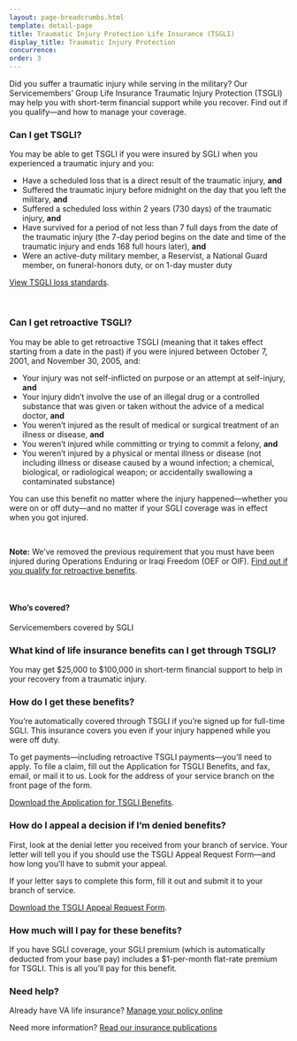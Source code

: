 ```yaml
---
layout: page-breadcrumbs.html
template: detail-page
title: Traumatic Injury Protection Life Insurance (TSGLI)
display_title: Traumatic Injury Protection
concurrence: 
order: 3
---
```


<div class="va-introtext">

Did you suffer a traumatic injury while serving in the military? Our Servicemembers’ Group Life Insurance Traumatic Injury Protection (TSGLI) may help you with short-term financial support while you recover. Find out if you qualify—and how to manage your coverage.

</div>

<div class="feature">

### Can I get TSGLI? 

You may be able to get TSGLI if you were insured by SGLI when you experienced a traumatic injury and you:

- Have a scheduled loss that is a direct result of the traumatic injury, **and**
- Suffered the traumatic injury before midnight on the day that you left the military, **and**
- Suffered a scheduled loss within 2 years (730 days) of the traumatic injury, **and**
- Have survived for a period of not less than 7 full days from the date of the traumatic injury (the 7-day period begins on the date and time of the traumatic injury and ends 168 full hours later), **and**
- Were an active-duty military member, a Reservist, a National Guard member, on funeral-honors duty, or on 1-day muster duty

[View TSGLI loss standards](http://www.benefits.va.gov/insurance/tsgli_schedule_Schedule.asp).

<br>

### Can I get retroactive TSGLI?

You may be able to get retroactive TSGLI (meaning that it takes effect starting from a date in the past) if you were injured between October 7, 2001, and November 30, 2005, and:

- Your injury was not self-inflicted on purpose or an attempt at self-injury, **and**
- Your injury didn’t involve the use of an illegal drug or a controlled substance that was given or taken without the advice of a medical doctor, **and**
- You weren’t injured as the result of medical or surgical treatment of an illness or disease, **and**
- You weren’t injured while committing or trying to commit a felony, **and**
- You weren’t injured by a physical or mental illness or disease (not including illness or disease caused by a wound infection; a chemical, biological, or radiological weapon; or accidentally swallowing a contaminated substance)

You can use this benefit no matter where the injury happened—whether you were on or off duty—and no matter if your SGLI coverage was in effect when you got injured. 

<br>

**Note:** We’ve removed the previous requirement that you must have been injured during Operations Enduring or Iraqi Freedom (OEF or OIF). [Find out if you qualify for retroactive benefits](http://www.benefits.va.gov/insurance/tsgli-claim-questionnaire.asp). 

<br>

#### Who’s covered?

Servicemembers covered by SGLI

</div>

### What kind of life insurance benefits can I get through TSGLI?

You may get $25,000 to $100,000 in short-term financial support to help in your recovery from a traumatic injury.

### How do I get these benefits?

You’re automatically covered through TSGLI if you’re signed up for full-time SGLI. This insurance covers you even if your injury happened while you were off duty.

To get payments—including retroactive TSGLI payments—you’ll need to apply. To file a claim, fill out the Application for TSGLI Benefits, and fax, email, or mail it to us. Look for the address of your service branch on the front page of the form.

[Download the Application for TSGLI Benefits](http://www.benefits.va.gov/INSURANCE/forms/SGLV_8600_ed2017-01.pdf).

### How do I appeal a decision if I’m denied benefits?

First, look at the denial letter you received from your branch of service. Your letter will tell you if you should use the TSGLI Appeal Request Form—and how long you’ll have to submit your appeal.

If your letter says to complete this form, fill it out and submit it to your branch of service.

[Download the TSGLI Appeal Request Form](http://benefits.va.gov/INSURANCE/forms/SGLV_8600A_ed2017-01.pdf). 

### How much will I pay for these benefits? 

If you have SGLI coverage, your SGLI premium (which is automatically deducted from your base pay) includes a $1-per-month flat-rate premium for TSGLI. This is all you’ll pay for this benefit.

### Need help?

Already have VA life insurance? [Manage your policy online](/life-insurance/manage-your-policy/)

Need more information? [Read our insurance publications](http://www.benefits.va.gov/INSURANCE/ins_publications.asp)
